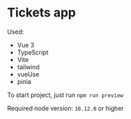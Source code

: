 # Tickets app

Used:
- Vue 3
- TypeScript
- Vite
- tailwind
- vueUse
- pinia

To start project, just run
`npm run preview`

Required node version: `18.12.0` or higher
